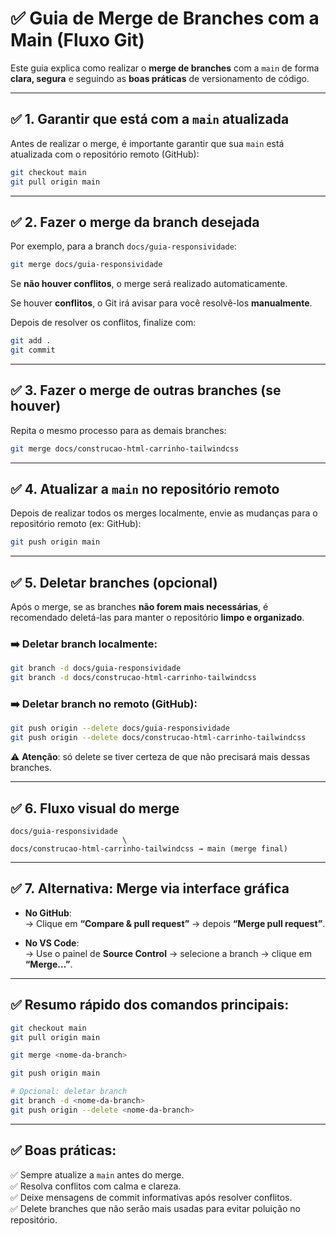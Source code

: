 # ✅ Guia de Merge de Branches com a Main (Fluxo Git)

Este guia explica como realizar o **merge de branches** com a `main` de forma **clara, segura** e seguindo as **boas práticas** de versionamento de código.

---

## ✅ 1. Garantir que está com a `main` atualizada

Antes de realizar o merge, é importante garantir que sua `main` está atualizada com o repositório remoto (GitHub):

```bash
git checkout main
git pull origin main
```

---

## ✅ 2. Fazer o merge da branch desejada

Por exemplo, para a branch `docs/guia-responsividade`:

```bash
git merge docs/guia-responsividade
```

Se **não houver conflitos**, o merge será realizado automaticamente.

Se houver **conflitos**, o Git irá avisar para você resolvê-los **manualmente**.

Depois de resolver os conflitos, finalize com:

```bash
git add .
git commit
```

---

## ✅ 3. Fazer o merge de outras branches (se houver)

Repita o mesmo processo para as demais branches:

```bash
git merge docs/construcao-html-carrinho-tailwindcss
```

---

## ✅ 4. Atualizar a `main` no repositório remoto

Depois de realizar todos os merges localmente, envie as mudanças para o repositório remoto (ex: GitHub):

```bash
git push origin main
```

---

## ✅ 5. Deletar branches (opcional)

Após o merge, se as branches **não forem mais necessárias**, é recomendado deletá-las para manter o repositório **limpo e organizado**.

### ➡️ Deletar branch localmente:

```bash
git branch -d docs/guia-responsividade
git branch -d docs/construcao-html-carrinho-tailwindcss
```

### ➡️ Deletar branch no remoto (GitHub):

```bash
git push origin --delete docs/guia-responsividade
git push origin --delete docs/construcao-html-carrinho-tailwindcss
```

⚠️ **Atenção**: só delete se tiver certeza de que não precisará mais dessas branches.

---

## ✅ 6. Fluxo visual do merge

```plaintext
docs/guia-responsividade
                         \
docs/construcao-html-carrinho-tailwindcss → main (merge final)
```

---

## ✅ 7. Alternativa: Merge via interface gráfica

- **No GitHub**:  
  → Clique em **“Compare & pull request”** → depois **“Merge pull request”**.

- **No VS Code**:  
  → Use o painel de **Source Control** → selecione a branch → clique em **“Merge...”**.

---

## ✅ Resumo rápido dos comandos principais:

```bash
git checkout main
git pull origin main

git merge <nome-da-branch>

git push origin main

# Opcional: deletar branch
git branch -d <nome-da-branch>
git push origin --delete <nome-da-branch>
```

---

## ✅ Boas práticas:

✅ Sempre atualize a `main` antes do merge.  
✅ Resolva conflitos com calma e clareza.  
✅ Deixe mensagens de commit informativas após resolver conflitos.  
✅ Delete branches que não serão mais usadas para evitar poluição no repositório.


